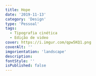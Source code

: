 ```yaml
---
title: Hope
date: '2019-11-13'
category: 'Design'
type: 'Pessoal'
tags:
  - Tipografia cinética
  - Edição de video
cover: https://i.imgur.com/qpw5KQ1.png
coverAlt: ''
imgorientation: 'landscape'
description:
fontStyle: ''
isPublished: false
---
```

